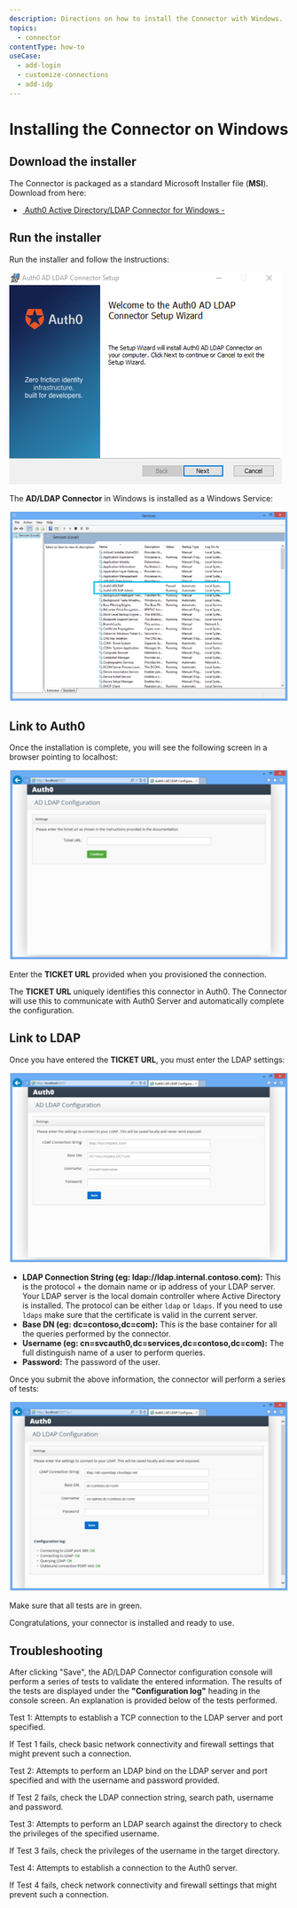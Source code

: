 ```yaml
---
description: Directions on how to install the Connector with Windows.
topics:
  - connector
contentType: how-to
useCase:
  - add-login
  - customize-connections
  - add-idp
---
```


# Installing the Connector on Windows

## Download the installer

The Connector is packaged as a standard Microsoft Installer file (__MSI__). Download from here:

<div class="platform-selector">
  <div class="installers"  style="display: block; margin: auto;">
    <ul>
      <li>
        <a class="download-link" href="https://cdn.auth0.com/adldap.msi">
          <img src="//cdn.auth0.com/docs/img/node-windows.png" alt="">
          Auth0 Active Directory/LDAP Connector for Windows - <small class="download-version"></small><br />
        </a>
        <span class="checksum"></span>
      </li>
    </ul>
  </div>
</div>

## Run the installer

Run the installer and follow the instructions:

![](/media/articles/connector/install/adldap-connector-setup.png)

The __AD/LDAP Connector__ in Windows is installed as a Windows Service:

![](/media/articles/connector/install/adldap-connector-services.png)

## Link to Auth0

Once the installation is complete, you will see the following screen in a browser pointing to localhost:

![](/media/articles/connector/install/adldap-connector-admin-ticket.png)

Enter the __TICKET URL__ provided when you provisioned the connection.

The __TICKET URL__ uniquely identifies this connector in Auth0. The Connector will use this to communicate with Auth0 Server and automatically complete the configuration.

## Link to LDAP

Once you have entered the __TICKET URL__, you must enter the LDAP settings:

![](/media/articles/connector/install/adldap-connector-admin-settings.png)

-  **LDAP Connection String (eg: ldap://ldap.internal.contoso.com):** This is the protocol + the domain name or ip address of your LDAP server. Your LDAP server is the local domain controller where Active Directory is installed. The protocol can be either `ldap` or `ldaps`. If you need to use `ldaps` make sure that the certificate is valid in the current server.
-  **Base DN (eg: dc=contoso,dc=com):** This is the base container for all the queries performed by the connector.
-  **Username (eg: cn=svcauth0,dc=services,dc=contoso,dc=com):** The full distinguish name of a user to perform queries.
-  **Password:** The password of the user.

Once you submit the above information, the connector will perform a series of tests:

![](/media/articles/connector/install/adldap-connector-admin-settings-ok.png)

Make sure that all tests are in green.

Congratulations, your connector is installed and ready to use.

## Troubleshooting

After clicking "Save", the AD/LDAP Connector configuration console will perform a series of tests to validate the entered information.  The results of the tests are displayed under the **"Configuration log"** heading in the console screen.  An explanation is provided below of the tests performed.

Test 1: Attempts to establish a TCP connection to the LDAP server and port specified.

If Test 1 fails, check basic network connectivity and firewall settings that might prevent such a connection.

Test 2: Attempts to perform an LDAP bind on the LDAP server and port specified and with the username and password provided.

If Test 2 fails, check the LDAP connection string, search path, username and password.

Test 3: Attempts to perform an LDAP search against the directory to check the privileges of the specified username.

If Test 3 fails, check the privileges of the username in the target directory.

Test 4: Attempts to establish a connection to the Auth0 server.

If Test 4 fails, check network connectivity and firewall settings that might prevent such a connection.

<script src="https://code.jquery.com/jquery-3.1.1.min.js"></script>
<script type="text/javascript">
setTimeout(function() {
  $(document).ready(function() {
    $.getJSON('https://cdn.auth0.com/connector/windows/latest.json', function (data) {
      var dhLink = $('.download-link');
      if(dhLink) { 
        dhLink.attr('href', data.url); 
      }
      var dhVersion = $('.download-version');
      if(dhVersion) { 
        dhVersion.text('Current version: ' + data.version);
      }
      var dhChecksum = $('.checksum');
      if(dhChecksum) { 
        dhChecksum.text('Checksum (SHA1): ' + data.checksum);
      }
    });
  });
}, 500);
//# sourceURL=test2.js
</script>